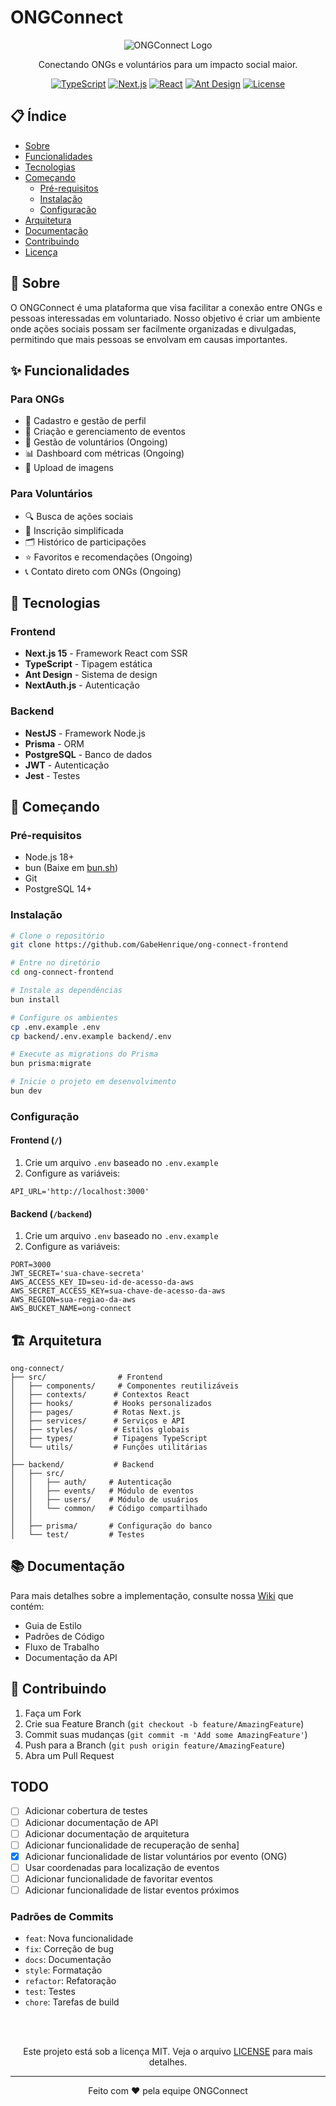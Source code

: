 # ONGConnect

<div align="center">

![ONGConnect Logo](public/logo.png)

Conectando ONGs e voluntários para um impacto social maior.

[![TypeScript](https://img.shields.io/badge/TypeScript-5-blue)](https://www.typescriptlang.org/)
[![Next.js](https://img.shields.io/badge/Next.js-15-black)](https://nextjs.org/)
[![React](https://img.shields.io/badge/React-19-darkblue)](https://react.dev/)
[![Ant Design](https://img.shields.io/badge/Ant%20Design-5-blue)](https://ant.design/)
[![License](https://img.shields.io/badge/license-MIT-green)](LICENSE)

</div>

## 📋 Índice

- [Sobre](#-sobre)
- [Funcionalidades](#-funcionalidades)
- [Tecnologias](#-tecnologias)
- [Começando](#-começando)
  - [Pré-requisitos](#pré-requisitos)
  - [Instalação](#instalação)
  - [Configuração](#configuração)
- [Arquitetura](#-arquitetura)
- [Documentação](#-documentação)
- [Contribuindo](#-contribuindo)
- [Licença](#-licença)

## 🎯 Sobre

O ONGConnect é uma plataforma que visa facilitar a conexão entre ONGs e pessoas interessadas em voluntariado. Nosso objetivo é criar um ambiente onde ações sociais possam ser facilmente organizadas e divulgadas, permitindo que mais pessoas se envolvam em causas importantes.

## ✨ Funcionalidades

### Para ONGs

- 📝 Cadastro e gestão de perfil
- 📅 Criação e gerenciamento de eventos
- 👥 Gestão de voluntários (Ongoing)
- 📊 Dashboard com métricas (Ongoing)
- 📸 Upload de imagens

### Para Voluntários

- 🔍 Busca de ações sociais
- 📱 Inscrição simplificada
- 🗂️ Histórico de participações
- ⭐ Favoritos e recomendações (Ongoing)
- 📞 Contato direto com ONGs (Ongoing)

## 🚀 Tecnologias

### Frontend

- **Next.js 15** - Framework React com SSR
- **TypeScript** - Tipagem estática
- **Ant Design** - Sistema de design
- **NextAuth.js** - Autenticação

### Backend

- **NestJS** - Framework Node.js
- **Prisma** - ORM
- **PostgreSQL** - Banco de dados
- **JWT** - Autenticação
- **Jest** - Testes

## 🏁 Começando

### Pré-requisitos

- Node.js 18+
- bun (Baixe em [bun.sh](https://bun.sh/))
- Git
- PostgreSQL 14+

### Instalação

```bash
# Clone o repositório
git clone https://github.com/GabeHenrique/ong-connect-frontend

# Entre no diretório
cd ong-connect-frontend

# Instale as dependências
bun install

# Configure os ambientes
cp .env.example .env
cp backend/.env.example backend/.env

# Execute as migrations do Prisma
bun prisma:migrate

# Inicie o projeto em desenvolvimento
bun dev
```

### Configuração

#### Frontend (`/`)

1. Crie um arquivo `.env` baseado no `.env.example`
2. Configure as variáveis:

```env
API_URL='http://localhost:3000'
```

#### Backend (`/backend`)

1. Crie um arquivo `.env` baseado no `.env.example`
2. Configure as variáveis:

```env
PORT=3000
JWT_SECRET='sua-chave-secreta'
AWS_ACCESS_KEY_ID=seu-id-de-acesso-da-aws
AWS_SECRET_ACCESS_KEY=sua-chave-de-acesso-da-aws
AWS_REGION=sua-regiao-da-aws
AWS_BUCKET_NAME=ong-connect
```

## 🏗 Arquitetura

```
ong-connect/
├── src/                # Frontend
│   ├── components/     # Componentes reutilizáveis
│   ├── contexts/      # Contextos React
│   ├── hooks/         # Hooks personalizados
│   ├── pages/         # Rotas Next.js
│   ├── services/      # Serviços e API
│   ├── styles/        # Estilos globais
│   ├── types/         # Tipagens TypeScript
│   └── utils/         # Funções utilitárias
│
├── backend/           # Backend
│   ├── src/
│   │   ├── auth/     # Autenticação
│   │   ├── events/   # Módulo de eventos
│   │   ├── users/    # Módulo de usuários
│   │   └── common/   # Código compartilhado
│   │
│   ├── prisma/       # Configuração do banco
│   └── test/         # Testes

```

## 📚 Documentação

Para mais detalhes sobre a implementação, consulte nossa [Wiki](wiki-link) que contém:

- Guia de Estilo
- Padrões de Código
- Fluxo de Trabalho
- Documentação da API

## 🤝 Contribuindo

1. Faça um Fork
2. Crie sua Feature Branch (`git checkout -b feature/AmazingFeature`)
3. Commit suas mudanças (`git commit -m 'Add some AmazingFeature'`)
4. Push para a Branch (`git push origin feature/AmazingFeature`)
5. Abra um Pull Request

## TODO

* [ ] Adicionar cobertura de testes
* [ ] Adicionar documentação de API
* [ ] Adicionar documentação de arquitetura
* [ ] Adicionar funcionalidade de recuperação de senha]
* [X] Adicionar funcionalidade de listar voluntários por evento (ONG)
* [ ] Usar coordenadas para localização de eventos
* [ ] Adicionar funcionalidade de favoritar eventos
* [ ] Adicionar funcionalidade de listar eventos próximos

### Padrões de Commits

- `feat`: Nova funcionalidade
- `fix`: Correção de bug
- `docs`: Documentação
- `style`: Formatação
- `refactor`: Refatoração
- `test`: Testes
- `chore`: Tarefas de build

<br/>
<br/>

<div align="center">

Este projeto está sob a licença MIT. Veja o arquivo [LICENSE](LICENSE) para mais detalhes.

</div>

---

<div align="center">

Feito com ❤️ pela equipe ONGConnect

</div>
